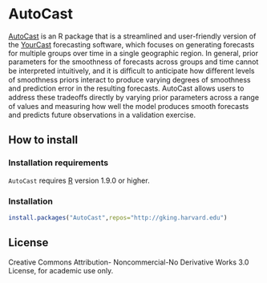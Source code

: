 # AutoCast

[AutoCast][] is an R package that is a streamlined and user-friendly version of the [YourCast][] forecasting software, which focuses on generating forecasts for multiple groups over time in a single geographic region. In general, prior parameters for the smoothness of forecasts across groups and time cannot be interpreted intuitively, and it is diﬃcult to anticipate how diﬀerent levels of smoothness priors interact to produce varying degrees of smoothness and prediction error in the resulting forecasts. AutoCast allows users to address these tradeoﬀs directly by varying prior parameters across a range of values and measuring how well the model produces smooth forecasts and predicts future observations in a validation exercise.

## How to install

### Installation requirements
`AutoCast` requires [R][] version 1.9.0 or higher.

### Installation
```R
install.packages("AutoCast",repos="http://gking.harvard.edu")
```

## License
Creative Commons Attribution- Noncommercial-No Derivative Works 3.0 License, for academic use only.

[AutoCast]: http://gking.harvard.edu/software/autocast-automated-bayesian-forecasting-yourcast
[YourCast]: http://gking.harvard.edu/yourcast
[R]: http://cran.r-project.org
